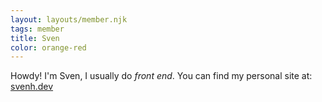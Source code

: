 ```yaml
---
layout: layouts/member.njk
tags: member
title: Sven
color: orange-red
---
```

Howdy! I'm Sven, I usually do *front end*. You can find my personal site at: [svenh.dev](https:/svenh.dev/)